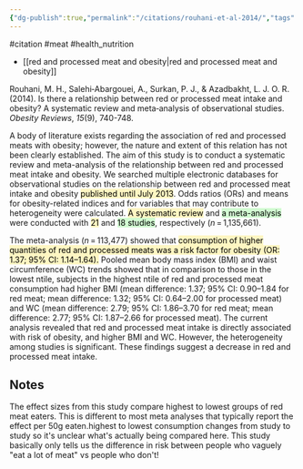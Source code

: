 ```yaml
---
{"dg-publish":true,"permalink":"/citations/rouhani-et-al-2014/","tags":["#citation","#meat","#health_nutrition"],"created":"2025-10-23T17:42:44.888+01:00","updated":"2025-10-23T18:06:08.803+01:00"}
---
```


#citation #meat #health_nutrition

- [[red and processed meat and obesity\|red and processed meat and obesity]]

Rouhani, M. H., Salehi‐Abargouei, A., Surkan, P. J., & Azadbakht, L. J. O. R. (2014). Is there a relationship between red or processed meat intake and obesity? A systematic review and meta‐analysis of observational studies. _Obesity Reviews_, _15_(9), 740-748.

A body of literature exists regarding the association of red and processed meats with obesity; however, the nature and extent of this relation has not been clearly established. The aim of this study is to conduct a systematic review and meta-analysis of the relationship between red and processed meat intake and obesity. We searched multiple electronic databases for observational studies on the relationship between red and processed meat intake and obesity <mark style="background: #FFF3A3A6;">published until July 2013</mark>. Odds ratios (ORs) and means for obesity-related indices and for variables that may contribute to heterogeneity were calculated. <mark style="background: #FFF3A3A6;">A systematic review</mark> and <mark style="background: #BBFABBA6;">a meta-analysis</mark> were conducted with <mark style="background: #FFF3A3A6;">21</mark> and <mark style="background: #BBFABBA6;">18 studies</mark>, respectively (_n_ = 1,135,661). 

The meta-analysis (_n_ = 113,477) showed that <mark style="background: #FFF3A3A6;">consumption of higher quantities of red and processed meats was a risk factor for obesity (OR: 1.37; 95% CI: 1.14–1.64).</mark> Pooled mean body mass index (BMI) and waist circumference (WC) trends showed that in comparison to those in the lowest ntile, subjects in the highest ntile of red and processed meat consumption had higher BMI (mean difference: 1.37; 95% CI: 0.90–1.84 for red meat; mean difference: 1.32; 95% CI: 0.64–2.00 for processed meat) and WC (mean difference: 2.79; 95% CI: 1.86–3.70 for red meat; mean difference: 2.77; 95% CI: 1.87–2.66 for processed meat). The current analysis revealed that red and processed meat intake is directly associated with risk of obesity, and higher BMI and WC. However, the heterogeneity among studies is significant. These findings suggest a decrease in red and processed meat intake.

## Notes
The effect sizes from this study compare highest to lowest groups of red meat eaters. This is different to most meta analyses that typically report the effect per 50g eaten.highest to lowest consumption changes from study to study so it's unclear what's actually being compared here. This study basically only tells us the difference in risk between people who vaguely "eat a lot of meat" vs people who don't!